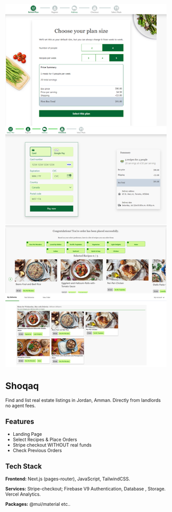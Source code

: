 
<img src="https://github.com/IbrahimSam96/Foodio/blob/main/public/BreadCrumb.PNG" width="600">
<img src="https://github.com/IbrahimSam96/Foodio/blob/main/public/Checkout.PNG" width="600">
<img src="https://github.com/IbrahimSam96/Foodio/blob/main/public/PlaceOrder.PNG" width="600">
<img src="https://github.com/IbrahimSam96/Foodio/blob/main/public/AccountOrders.PNG" width="600">

# Shoqaq

Find and list real estate listings in Jordan, Amman. Directly from landlords no agent fees.  


## Features
- Landing Page
- Select Recipes & Place Orders
- Stripe checkout WITHOUT real funds  
- Check Previous Orders

## Tech Stack

**Frontend:** Next.js (pages-router), JavaScript, TailwindCSS.

**Services:** Stripe-checkout; Firebase V9 Authentication, Database , Storage. Vercel Analytics.

**Packages:** @mui/material etc..
